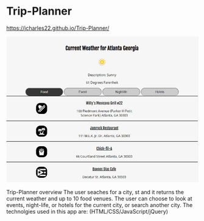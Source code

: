 # Trip-Planner

https://jcharles22.github.io/Trip-Planner/

![screenShot of Trip-Planner](screen-shot/Capture.JPG "Screen-Shot searching for Atlanta, Ga")


Trip-Planner overview
The user seaches for a city, st and it returns the current weather and up to 10 food venues.
The user can choose to look at events, night-life, or hotels for the current city, or search another city.
The technolgies used in this app are:
(HTML/CSS/JavaScript/jQuery)
